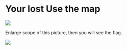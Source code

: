 # **Your lost Use the map**

![](https://i.imgur.com/CldBBzx.jpg)

Enlarge scope of this picture, then you will see the flag.

![](https://i.imgur.com/zyjOuAD.png)





